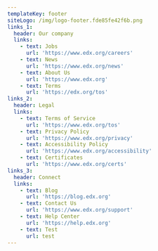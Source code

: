 ```yaml
---
templateKey: footer
siteLogo: /img/logo-footer.fde85fe42f6b.png
links_1:
  header: Our company
  links:
    - text: Jobs
      url: 'https://www.edx.org/careers'
    - text: News
      url: 'https://www.edx.org/news'
    - text: About Us
      url: 'https://www.edx.org'
    - text: Terms
      url: 'https://edx.org/tos'
links_2:
  header: Legal
  links:
    - text: Terms of Service
      url: 'https://www.edx.org/tos'
    - text: Privacy Policy
      url: 'https://www.edx.org/privacy'
    - text: Accessibility Policy
      url: 'https://www.edx.org/accessibility'
    - text: Certificates
      url: 'https://www.edx.org/certs'
links_3:
  header: Connect
  links:
    - text: Blog
      url: 'https://blog.edx.org'
    - text: Contact Us
      url: 'https://www.edx.org/support'
    - text: Help Center
      url: 'https://help.edx.org'
    - text: Test
      url: test
---
```


